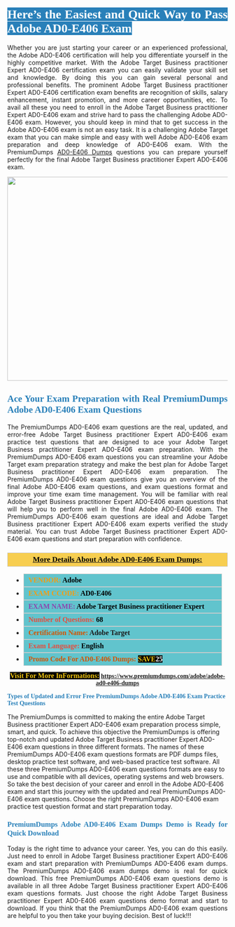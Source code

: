 <h1 style="text-align: justify;"><span style="color:#ffffff;"><span style="font-family:Georgia,serif;"><strong><span style="background-color:#2980b9;">Here’s the Easiest and Quick Way to Pass Adobe AD0-E406 Exam</span></strong></span></span></h1>

<p style="text-align: justify;">Whether you are just starting your career or an experienced professional, the Adobe AD0-E406 certification will help you differentiate yourself in the highly competitive market. With the Adobe Target Business practitioner Expert AD0-E406 certification exam you can easily validate your skill set and knowledge. By doing this you can gain several personal and professional benefits. The prominent Adobe Target Business practitioner Expert AD0-E406 certification exam benefits are recognition of skills, salary enhancement, instant promotion, and more career opportunities, etc. To avail all these you need to enroll in the Adobe Target Business practitioner Expert AD0-E406 exam and strive hard to pass the challenging Adobe AD0-E406 exam. However, you should keep in mind that to get success in the Adobe AD0-E406 exam is not an easy task. It is a challenging Adobe Target exam that you can make simple and easy with well Adobe AD0-E406 exam preparation and deep knowledge of AD0-E406 exam. With the PremiumDumps <a href="https://www.premiumdumps.com/adobe/adobe-ad0-e406-dumps">AD0-E406 Dumps</a> questions you can prepare yourself perfectly for the final Adobe Target Business practitioner Expert AD0-E406 exam.</p>

<p style="text-align: center;"><a href="https://www.premiumdumps.com/adobe/adobe-ad0-e406-dumps"><img alt="" src="https://i.imgur.com/KJGzbJ2.jpeg" style="width: 700px; height: 465px;" /></a></p>

<h2 style="text-align: justify;"><span style="color:#2980b9;"><span style="font-family:Georgia,serif;"><strong>Ace Your Exam Preparation with Real PremiumDumps Adobe AD0-E406 Exam Questions</strong></span></span></h2>

<p style="text-align: justify;">The PremiumDumps AD0-E406 exam questions are the real, updated, and error-free Adobe Target Business practitioner Expert AD0-E406 exam practice test questions that are designed to ace your Adobe Target Business practitioner Expert AD0-E406 exam preparation. With the PremiumDumps AD0-E406 exam questions you can streamline your Adobe Target exam preparation strategy and make the best plan for Adobe Target Business practitioner Expert AD0-E406 exam preparation. The PremiumDumps AD0-E406 exam questions give you an overview of the final Adobe AD0-E406 exam questions, and exam questions format and improve your time exam time management. You will be familiar with real Adobe Target Business practitioner Expert AD0-E406 exam questions that will help you to perform well in the final Adobe AD0-E406 exam. The PremiumDumps AD0-E406 exam questions are ideal and Adobe Target Business practitioner Expert AD0-E406 exam experts verified the study material. You can trust Adobe Target Business practitioner Expert AD0-E406 exam questions and start preparation with confidence.</p>

<h3 style="background: #f7ce50; border: 1px solid rgb(204, 204, 204); padding: 5px 10px; text-align: center;"><span style="font-family:Georgia,serif;"><u><u><span style="color:#000000;"><span style="font-size:11pt"><span style="line-height:normal"><b><span style="font-size:13.0pt"><span cambria="">More Details About Adobe AD0-E406 Exam Dumps:</span></span></b></span></span></span></u></u></span></h3>

<ul>
	<li style="margin:0cm 10pt">
	<div style="background:#61c4cd; border: 1px solid rgb(204, 204, 204); padding: 5px 10px; text-align: justify;"><span style="font-family:Georgia,serif;"><span style="font-size:11pt"><span style="line-height:normal"><b><span style="font-size:12.0pt"><span new="" roman="" times=""><span style="color:#f39c12;">VENDOR:</span> <span style="color:#000000;">Adobe</span></span></span></b></span></span></span></div>
	</li>
	<li style="margin:0cm 10pt">
	<div style="background: #61c4cd; border: 1px solid rgb(204, 204, 204); padding: 5px 10px; text-align: justify;"><span style="font-family:Georgia,serif;"><span style="font-size:11pt"><span style="line-height:normal"><b><span style="font-size:12.0pt"><span new="" roman="" times=""><span style="color:#f39c12;">EXAM CCODE:</span> <span style="color:#000000;">AD0-E406</span></span></span></b></span></span></span></div>
	</li>
	<li style="margin:0cm 10pt">
	<div style="background: #61c4cd; border: 1px solid rgb(204, 204, 204); padding: 5px 10px; text-align: justify;"><span style="font-family:Georgia,serif;"><span style="font-size:11pt"><span style="line-height:normal"><b><span style="font-size:12.0pt"><span new="" roman="" times=""><span style="color:#8e44ad;">EXAM NAME:</span> <span style="color:#000000;">Adobe Target Business practitioner Expert</span></span></span></b></span></span></span></div>
	</li>
	<li style="margin:0cm 10pt">
	<div style="background: #61c4cd; border: 1px solid rgb(204, 204, 204); padding: 5px 10px;"><span style="font-family:Georgia,serif;"><span style="font-size:11pt"><span style="line-height:normal"><b><span style="font-size:12.0pt"><span new="" roman="" times=""><span style="color:#e74c3c;">Number of Questions:</span><span style="color:#000000;"><span style="color:#f1c40f;"> </span>68</span></span></span></b></span></span></span></div>
	</li>
	<li style="margin:0cm 10pt">
	<div style="background: #61c4cd; border: 1px solid rgb(204, 204, 204); padding: 5px 10px; text-align: justify;"><span style="font-family:Georgia,serif;"><span style="font-size:11pt"><span style="line-height:normal"><b><span style="font-size:12.0pt"><span new="" roman="" times=""><span style="color:#d35400;">Certification Name:</span> Adobe Target</span></span></b></span></span></span></div>
	</li>
	<li style="margin:0cm 10pt">
	<div style="background: #61c4cd; border: 1px solid rgb(204, 204, 204); padding: 5px 10px; text-align: justify;"><span style="font-family:Georgia,serif;"><span style="font-size:11pt"><span style="line-height:normal"><b><span style="font-size:12.0pt"><span new="" roman="" times=""><span style="color:#e74c3c;">Exam Language:</span> <span style="color:#000000;">English</span></span></span></b></span></span></span></div>
	</li>
	<li style="margin:0cm 10pt">
	<div style="background: #61c4cd; border: 1px solid rgb(204, 204, 204); padding: 5px 10px;"><span style="font-family:Georgia,serif;"><span style="font-size:11pt"><span style="line-height:normal"><b><span style="font-size:12.0pt"><span new="" roman="" times=""><span style="color:#d35400;">Promo Code For AD0-E406 Dumps:</span><span style="color:#f1c40f;"> <span style="background-color:#000000;">SAVE</span></span><span style="color:#ffffff;"><span style="background-color:#000000;">25</span></span></span></span></b></span></span></span></div>
	</li>
</ul>

<p style="text-align: center;"><span style="font-family:Georgia,serif;"><strong><span style="font-size:16px;"><span style="color:#f1c40f;"><span style="background-color:#000000;">Visit For More InFormations:</span></span></span> <a href="https://www.premiumdumps.com/adobe/adobe-ad0-e406-dumps">https://www.premiumdumps.com/adobe/adobe-ad0-e406-dumps</a></strong></span></p>

<p><span style="color:#2980b9;"><span style="font-family:Georgia,serif;"><strong><strong><strong>Types of Updated and Error Free PremiumDumps Adobe AD0-E406 Exam Practice Test Questions</strong></strong></strong></span></span></p>

<p>The PremiumDumps is committed to making the entire Adobe Target Business practitioner Expert AD0-E406 exam preparation process simple, smart, and quick. To achieve this objective the PremiumDumps is offering top-notch and updated Adobe Target Business practitioner Expert AD0-E406 exam questions in three different formats. The names of these PremiumDumps AD0-E406 exam questions formats are PDF dumps files, desktop practice test software, and web-based practice test software. All these three PremiumDumps AD0-E406 exam questions formats are easy to use and compatible with all devices, operating systems and web browsers. So take the best decision of your career and enroll in the Adobe AD0-E406 exam and start this journey with the updated and real PremiumDumps AD0-E406 exam questions. Choose the right PremiumDumps AD0-E406 exam practice test question format and start preparation today.</p>

<h3 style="text-align: justify;"><span style="color:#2980b9;"><span style="font-family:Georgia,serif;"><strong><strong><strong>PremiumDumps Adobe AD0-E406 Exam Dumps Demo is Ready for Quick Download</strong></strong></strong></span></span></h3>

<p style="text-align: justify;">Today is the right time to advance your career. Yes, you can do this easily. Just need to enroll in Adobe Target Business practitioner Expert AD0-E406 exam and start preparation with PremiumDumps AD0-E406 exam dumps. The PremiumDumps AD0-E406 exam dumps demo is real for quick download. This free PremiumDumps AD0-E406 exam questions demo is available in all three Adobe Target Business practitioner Expert AD0-E406 exam questions formats. Just choose the right Adobe Target Business practitioner Expert AD0-E406 exam questions demo format and start to download. If you think that the PremiumDumps AD0-E406 exam questions are helpful to you then take your buying decision. Best of luck!!!</p>
